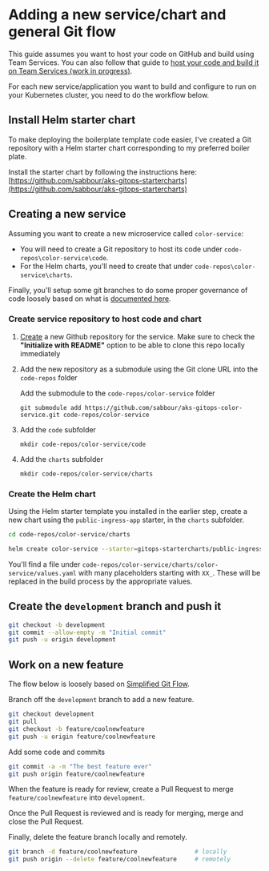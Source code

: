 # Adding a new service/chart and general Git flow

This guide assumes you want to host your code on GitHub and build using Team Services. You can also follow that guide to [host your code and build it on Team Services (work in progress)]().

For each new service/application you want to build and configure to run on your Kubernetes cluster, you need to do the workflow below.

## Install Helm starter chart

To make deploying the boilerplate template code easier, I've created a Git repository with a Helm starter chart corresponding to my preferred boiler plate. 

Install the starter chart by following the instructions here: [https://github.com/sabbour/aks-gitops-startercharts](https://github.com/sabbour/aks-gitops-startercharts)

## Creating a new service

Assuming you want to create a new microservice called `color-service`:

- You will need to create a Git repository to host its code under `code-repos\color-service\code`.
- For the Helm charts, you'll need to create that under `code-repos\color-service\charts`.

Finally, you'll setup some git branches to do some proper governance of code loosely based on what is [documented here](https://docs.microsoft.com/en-us/vsts/git/concepts/git-branching-guidance?view=vsts).

### Create service repository to host code and chart

1. [Create](https://github.com/new) a new Github repository for the service. Make sure to check the **"Initialize with README"** option to be able to clone this repo locally immediately

1. Add the new repository as a submodule using the Git clone URL into the `code-repos` folder

    Add the submodule to the `code-repos/color-service` folder

    ```
    git submodule add https://github.com/sabbour/aks-gitops-color-service.git code-repos/color-service
    ```
1. Add the `code` subfolder

    ```
    mkdir code-repos/color-service/code
    ```

1. Add the `charts` subfolder

    ```
    mkdir code-repos/color-service/charts
    ```

### Create the Helm chart

Using the Helm starter template you installed in the earlier step, create a new chart using the `public-ingress-app` starter, in the `charts` subfolder.

```sh
cd code-repos/color-service/charts

helm create color-service --starter=gitops-startercharts/public-ingress-app
```

You'll find a file under `code-repos/color-service/charts/color-service/values.yaml` with many placeholders starting with `XX_`. These will be replaced in the build process by the appropriate values.

## Create the `development` branch and push it

```sh
git checkout -b development
git commit --allow-empty -m "Initial commit"
git push -u origin development
```

## Work on a new feature

The flow below is loosely based on [Simplified Git Flow](https://medium.com/goodtogoat/simplified-git-flow-5dc37ba76ea8).

Branch off the `development` branch to add a new feature.

```sh
git checkout development
git pull
git checkout -b feature/coolnewfeature
git push -u origin feature/coolnewfeature
```

Add some code and commits

```sh
git commit -a -m "The best feature ever"
git push origin feature/coolnewfeature
```

When the feature is ready for review, create a Pull Request to merge `feature/coolnewfeature` into `development`.

Once the Pull Request is reviewed and is ready for merging, merge and close the Pull Request.

Finally, delete the feature branch locally and remotely.

```sh
git branch -d feature/coolnewfeature                # locally
git push origin --delete feature/coolnewfeature     # remotely
```